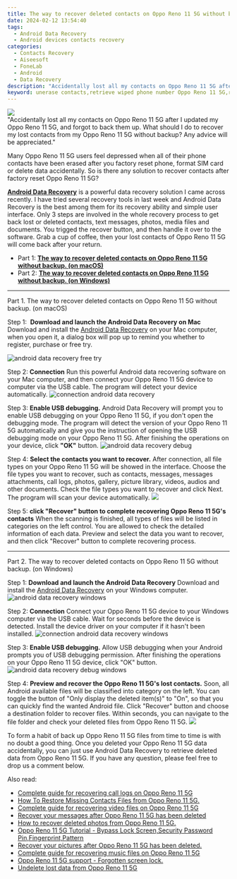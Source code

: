 ```yaml
---
title: The way to recover deleted contacts on Oppo Reno 11 5G without backup.
date: 2024-02-12 13:54:40
tags: 
  - Android Data Recovery
  - Android devices contacts recovery
categories: 
  - Contacts Recovery
  - Aiseesoft
  - FoneLab
  - Android
  - Data Recovery
description: "Accidentally lost all my contacts on Oppo Reno 11 5G after I updated my Oppo Reno 11 5G, and forgot to back them up. What should I do to recover my lost contacts from my Oppo Reno 11 5G without backup? Any advice will be appreciated."
keyword: unerase contacts,retrieve wiped phone number Oppo Reno 11 5G,restore deleted phone number on Oppo Reno 11 5G,recover lost contacts from Oppo Reno 11 5G,save erased contacts from Oppo Reno 11 5G,regain missing contacts,how can i find my deleted contacts Oppo Reno 11 5G,Oppo Reno 11 5G delete contacts recover,how do i recover contacts on Oppo Reno 11 5G,Oppo Reno 11 5G contacts disappeared,how to refind deleted contacts from Oppo Reno 11 5G,lost all contacts in Oppo Reno 11 5G again
---
```


<img src="https://img0mobiles.techidaily.com/images/best-assets/devices/oppo/oppo-reno-11-5g/3.jpg" class="atpl-imgstyle"  />

<div class="atpl-content atpl-for-fonelab-android recover-contacts">

<div class="atpl-post-description-part-1">
"Accidentally lost all my contacts on Oppo Reno 11 5G after I updated my Oppo Reno 11 5G, and forgot to back them up. What should I do to recover my lost contacts from my Oppo Reno 11 5G without backup? Any advice will be appreciated."
</div>




<div class="atpl-post-description-part-2">
<div class="tpl-content-sub-paragraph-normal">
  <p>
    Many Oppo Reno 11 5G users feel depressed when all of their phone contacts have been erased after you factory reset phone, format SIM card or delete data accidentally. So is there any solution to recover contacts after factory reset Oppo Reno 11 5G?
  </p>
</div>
</div>

<div class="atpl-post-description-part-3">
<div class="tpl-content-sub-paragraph-content">
  <p>
    <a href="https://tools.techidaily.com/aiseesoft-android-data-recovery/" target="_blank" rel="noopener"><strong>Android Data Recovery</strong></a> is a powerful data recovery solution I came across recently. I have tried several recovery tools in last week and Android Data Recovery is the best among them for its recovery ability and simple user interface. Only 3 steps are involved in the whole recovery process to get back lost or deleted contacts, text messages, photos, media files and documents. You trigged the recover button, and then handle it over to the software. Grab a cup of coffee, then your lost contacts of Oppo Reno 11 5G will come back after your return.
  </p>
</div>
</div>


<ul>
  <li>Part 1: <strong><a href="#p1"> The way to recover deleted contacts on Oppo Reno 11 5G without backup.  (on macOS)</a></strong></li>
  <li>Part 2: <strong><a href="#p2"> The way to recover deleted contacts on Oppo Reno 11 5G without backup.  (on Windows)</a></strong></li>
</ul>




<!-- Part 1 -->
<a id="p1" name="p1" ></a><hr>

<div>
  <span class="atpl-step-part-style">Part 1. The way to recover deleted contacts on Oppo Reno 11 5G without backup. (on macOS)</span>
</div>  

<span class="atpl-stepstyle-a"><span>Step 1: </span></span> <strong>Download and launch the Android Data Recovery on Mac</strong>
Download and install the <a href="https://tools.techidaily.com/aiseesoft-android-data-recovery/" target="_blank" rel="noopener">Android Data Recovery</a> on your Mac computer, when you open it, a dialog box will pop up to remind you whether to register, purchase or free try.

<img src="https://tools.techidaily.com/images/apps/aiseesoft/android-data-recovery/mac-free-try.png" class="atpl-imgstyle" alt="android data recovery free try" />

<span class="atpl-stepstyle-a"><span>Step 2: </span></span> <strong>Connection</strong>
Run this powerful Android data recovering software on your Mac computer, and then connect your Oppo Reno 11 5G device to computer via the USB cable. The program will detect your device automatically.
<img src="https://tools.techidaily.com/images/apps/aiseesoft/android-data-recovery/mac-connection-interface.jpg" class="atpl-imgstyle" alt="connection android data recovery" />

<span class="atpl-stepstyle-a"><span>Step 3: </span></span> <strong>Enable USB debugging.</strong>
Android Data Recovery will prompt you to enable USB debugging on your Oppo Reno 11 5G, if you don't open the debugging mode. The program will detect the version of your Oppo Reno 11 5G automatically and give you the instruction of opening the USB debugging mode on your Oppo Reno 11 5G. After finishing the operations on your device, click <strong>"OK"</strong> button.
<img src="https://tools.techidaily.com/images/apps/aiseesoft/android-data-recovery/mac-android-usb-debug.jpg"  class="atpl-imgstyle" alt="android data recovery debug" />

<span class="atpl-stepstyle-a"><span>Step 4: </span></span> <strong>Select the contacts you want to recover.</strong>
After connection, all file types on your Oppo Reno 11 5G will be showed in the interface. Choose the file types you want to recover, such as contacts, messages, messages attachments, call logs, photos, gallery, picture library, videos, audios and other documents. Check the file types you want to recover and click Next. The program will scan your device automatically.
<img src="https://tools.techidaily.com/images/apps/aiseesoft/android-data-recovery/mac-choose-type-contacts.jpg" class="atpl-imgstyle"  />

<span class="atpl-stepstyle-a"><span>Step 5: </span></span> <strong>click "Recover" button to  complete recovering Oppo Reno 11 5G's contacts</strong>
When the scanning is finished, all types of files will be listed in categories on the left control. You are allowed to check the detailed information of each data. Preview and select the data you want to recover, and then click "Recover" button to complete recovering process.


<a id="p2" name="p2"></a><hr>

<!-- Part 2 -->
<div>
  <span class="atpl-step-part-style">Part 2. The way to recover deleted contacts on Oppo Reno 11 5G without backup. (on Windows)</span>
</div>

<span class="atpl-stepstyle-a"><span>Step 1: </span></span> <strong>Download and launch the Android Data Recovery</strong>
Download and install the <a href="https://tools.techidaily.com/aiseesoft-android-data-recovery/" target="_blank" rel="noopener">Android Data Recovery</a> on your Windows computer.
<img src="https://tools.techidaily.com/images/apps/aiseesoft/android-data-recovery/win-start-interface.png"  class="atpl-imgstyle" alt="android data recovery windows" />

<span class="atpl-stepstyle-a"><span>Step 2: </span></span> <strong>Connection</strong>
Connect your Oppo Reno 11 5G device to your Windows computer via the USB cable. Wait for seconds before the device is detected. Install the device driver on your computer if it hasn't been installed.
<img src="https://tools.techidaily.com/images/apps/aiseesoft/android-data-recovery/win-connection-interface.png" class="atpl-imgstyle" alt="connection android data recovery windows" />

<span class="atpl-stepstyle-a"><span>Step 3: </span></span> <strong>Enable USB debugging.</strong>
Allow USB debugging when your Android prompts you of USB debugging permission. After finishing the operations on your Oppo Reno 11 5G device, click "OK" button.
<img src="https://tools.techidaily.com/images/apps/aiseesoft/android-data-recovery/win-android-usb-debug.png" class="atpl-imgstyle" alt="android data recovery debug windows" />

<span class="atpl-stepstyle-a"><span>Step 4: </span></span> <strong>Preview and recover the Oppo Reno 11 5G's lost contacts.</strong>
Soon, all Android available files will be classified into category on the left. You can toggle the button of "Only display the deleted item(s)" to "On", so that you can quickly find the wanted Android file. Click "Recover" button and choose a destination folder to recover files. Within seconds, you can navigate to the file folder and check your deleted files from Oppo Reno 11 5G.
<img src="https://tools.techidaily.com/images/apps/aiseesoft/android-data-recovery/win-recover-contacts.jpg" class="atpl-imgstyle"  />

<div class="atpl-post-description-part-4">
<div class="tpl-content-sub-paragraph-normal">
  <p>
    To form a habit of back up Oppo Reno 11 5G files from time to time is with no doubt a good thing. Once you deleted your Oppo Reno 11 5G data accidentally, you can just use Android Data Recovery to retrieve deleted data from Oppo Reno 11 5G. If you have any question, please feel free to drop us a comment below.
  </p>
</div>
</div>

<ins class="adsbygoogle"
     style="display:block"
     data-ad-client="ca-pub-7571918770474297"
     data-ad-slot="8358498916"
     data-ad-format="auto"
     data-full-width-responsive="true"></ins>

<span class="atpl-alsoreadstyle">Also read:</span>
<div><ul>
<li><a href="/complete-guide-for-recovering-call-logs-on-oppo-reno-11-5g-by-fonelab-android-recover-call-logs/" target="_blank" rel="noopener"><u>Complete guide for recovering call logs on Oppo Reno 11 5G</u></a></li>
<li><a href="/how-to-restore-missing-contacts-files-from-oppo-reno-11-5g-by-fonelab-android-recover-contacts/" target="_blank" rel="noopener"><u>How To  Restore Missing Contacts Files from Oppo Reno 11 5G.</u></a></li>
<li><a href="/complete-guide-for-recovering-video-files-on-oppo-reno-11-5g-by-fonelab-android-recover-video/" target="_blank" rel="noopener"><u>Complete guide for recovering video files on Oppo Reno 11 5G</u></a></li>
<li><a href="/recover-your-messages-after-oppo-reno-11-5g-has-been-deleted-by-fonelab-android-recover-messages/" target="_blank" rel="noopener"><u>Recover your messages after Oppo Reno 11 5G has been deleted</u></a></li>
<li><a href="/how-to-recover-deleted-photos-from-oppo-reno-11-5g-by-fonelab-android-recover-photos/" target="_blank" rel="noopener"><u>How to recover deleted photos from Oppo Reno 11 5G.</u></a></li>
<li><a href="/oppo-reno-11-5g-tutorial-bypass-lock-screen-security-password-pin-fingerprint-pattern-by-drfone-android-unlock-android-unlock/" target="_blank" rel="noopener"><u>Oppo Reno 11 5G Tutorial - Bypass Lock Screen,Security Password Pin,Fingerprint,Pattern</u></a></li>
<li><a href="/recover-your-pictures-after-oppo-reno-11-5g-has-been-deleted-by-fonelab-android-recover-pictures/" target="_blank" rel="noopener"><u>Recover your pictures after Oppo Reno 11 5G has been deleted.</u></a></li>
<li><a href="/complete-guide-for-recovering-music-files-on-oppo-reno-11-5g-by-fonelab-android-recover-music/" target="_blank" rel="noopener"><u>Complete guide for recovering music files on Oppo Reno 11 5G</u></a></li>
<li><a href="/oppo-reno-11-5g-support-forgotten-screen-lock-by-drfone-android-unlock-android-unlock/" target="_blank" rel="noopener"><u>Oppo Reno 11 5G support - Forgotten screen lock.</u></a></li>
<li><a href="/undelete-lost-data-from-oppo-reno-11-5g-by-fonelab-android-recover-data/" target="_blank" rel="noopener"><u>Undelete lost data from Oppo Reno 11 5G</u></a></li>
</ul></div>

</div>
